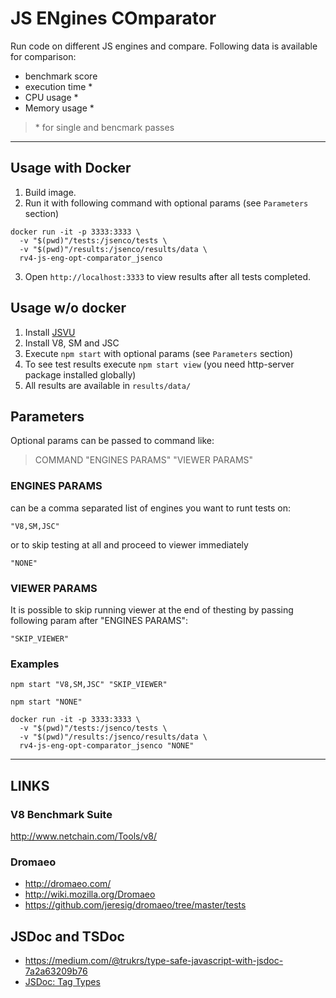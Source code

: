# **JS** **EN**gines **CO**mparator
  Run code on different JS engines and compare.
  Following data is available for comparison:
  * benchmark score
  * execution time *
  * CPU usage *
  * Memory usage *

  > \* for single and bencmark passes
_______________________________________________________________________________________________________________________
## Usage with Docker
  1) Build image.
  2) Run it with following command with optional params (see `Parameters` section)  
    
    docker run -it -p 3333:3333 \
      -v "$(pwd)"/tests:/jsenco/tests \
      -v "$(pwd)"/results:/jsenco/results/data \
      rv4-js-eng-opt-comparator_jsenco
  
  3) Open `http://localhost:3333` to view results after all tests completed.

## Usage w/o docker
  1) Install [JSVU](https://github.com/GoogleChromeLabs/jsvu#installation)
  2) Install V8, SM and JSC
  3) Execute `npm start` with optional params (see `Parameters` section)
  4) To see test results execute `npm start view` (you need http-server package installed globally)
  5) All results are available in `results/data/`

## Parameters
  Optional params can be passed to command like:
  > COMMAND "ENGINES PARAMS" "VIEWER PARAMS"
  
### ENGINES PARAMS 
  can be a comma separated list of engines you want to runt tests on:  
    
    "V8,SM,JSC"  
  
  or to skip testing at all and proceed to viewer immediately
    
    "NONE" 

### VIEWER PARAMS
  It is possible to skip running viewer at the end of thesting by passing following param after "ENGINES PARAMS":
    
    "SKIP_VIEWER"

### Examples
    npm start "V8,SM,JSC" "SKIP_VIEWER"

    npm start "NONE"

    docker run -it -p 3333:3333 \
      -v "$(pwd)"/tests:/jsenco/tests \
      -v "$(pwd)"/results:/jsenco/results/data \
      rv4-js-eng-opt-comparator_jsenco "NONE"


_______________________________________________________________________________________________________________________
## LINKS
### V8 Benchmark Suite
  http://www.netchain.com/Tools/v8/

### Dromaeo
  * http://dromaeo.com/
  * http://wiki.mozilla.org/Dromaeo
  * https://github.com/jeresig/dromaeo/tree/master/tests

## JSDoc and TSDoc
  * https://medium.com/@trukrs/type-safe-javascript-with-jsdoc-7a2a63209b76
  * [JSDoc: Tag Types](https://jsdoc.app/tags-type.html)